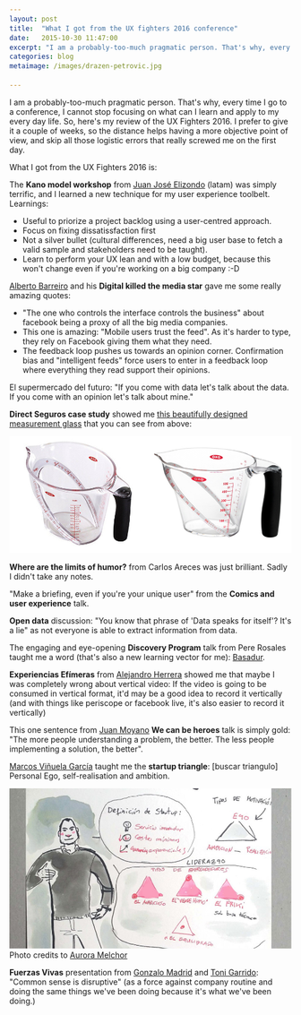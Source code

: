 ```yaml
---
layout: post
title:  "What I got from the UX fighters 2016 conference"
date:   2015-10-30 11:47:00
excerpt: "I am a probably-too-much pragmatic person. That's why, every time I go to a conference, I cannot stop focusing on what can I learn and apply to my every day life. I..."
categories: blog
metaimage: /images/drazen-petrovic.jpg

---
```


I am a probably-too-much pragmatic person. That's why, every time I go to a conference, I cannot stop focusing on what can I learn and apply to my every day life. So, here's my review of the UX Fighters 2016. I prefer to give it a couple of weeks, so the distance helps having a more objective point of view, and skip all those logistic errors that really screwed me on the first day.

What I got from the UX Fighters 2016 is:

The **Kano model workshop** from [Juan José Elizondo](https://twitter.com/jj_elizondo) (latam) was simply terrific, and I learned a new technique for my user experience toolbelt. Learnings:

* Useful to priorize a project backlog using a user-centred approach.
* Focus on fixing dissatissfaction first
* Not a silver bullet (cultural differences, need a big user base to fetch a valid sample and stakeholders need to be taught).
* Learn to perform your UX lean and with a low budget, because this won't change even if you're working on a big company :-D

[Alberto Barreiro](https://twitter.com/albertobarreiro) and his **Digital killed the media star** gave me some really amazing quotes:

* "The one who controls the interface controls the business" about facebook being a proxy of all the big media companies.
* This one is amazing: "Mobile users trust the feed". As it's harder to type, they rely on Facebook giving them what they need.
* The feedback loop pushes us towards an opinion corner. Confirmation bias and "intelligent feeds" force users to enter in a feedback loop where everything they read support their opinions.

El supermercado del futuro: "If you come with data let's talk about the data. If you come with an opinion let's talk about mine."

**Direct Seguros case study** showed me [this beautifully designed measurement glass](http://www.madaboutthehouse.com/365-days-of-design-march-7-oxo-good-grips-angled-measuring-jug/) that you can see from above:

<p><img class="full-width-image" src="/images/oxo-measurement-glass.jpg" /></p>

**Where are the limits of humor?** from Carlos Areces was just brilliant. Sadly I didn't take any notes.

"Make a briefing, even if you're your unique user" from the **Comics and user experience** talk.

**Open data** discussion: "You know that phrase of 'Data speaks for itself'? It's a lie" as not everyone is able to extract information from data.

The engaging and eye-opening **Discovery Program** talk from Pere Rosales taught me a word (that's also a new learning vector for me): [Basadur](http://www.basadur.com/).

**Experiencias Efímeras** from [Alejandro Herrera](https://twitter.com/alejndroherrera) showed me that maybe I was completely wrong about vertical video: If the video is going to be consumed in vertical format, it'd may be a good idea to record it vertically (and with things like periscope or facebook live, it's also easier to record it vertically)

This one sentence from [Juan Moyano](https://twitter.com/moyanoux) **We can be heroes** talk is simply gold: "The more people understanding a problem, the better. The less people implementing a solution, the better".

[Marcos Viñuela García](https://www.linkedin.com/in/marcos-vi%C3%B1uela-garc%C3%ADa-718681b) taught me the **startup triangle**: [buscar triangulo] Personal Ego, self-realisation and ambition.

<p><img class="full-width-image" src="/images/startup-triangle.jpg" />
<span class="smaller-text">Photo credits to <a href="http://www.auroramelchor.com/sketchnoting-collection/2016/5/18/experience-fighters-madrid-2016">Aurora Melchor</a></span></p>

**Fuerzas Vivas** presentation from [Gonzalo Madrid](https://www.linkedin.com/in/gonzalo-madrid-g%C3%B3mez-285b3024) and [Toni Garrido](https://twitter.com/garridocoronado): "Common sense is disruptive" (as a force against company routine and doing the same things we've been doing because it's what we've been doing.)


